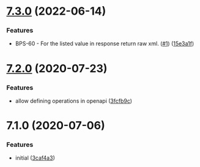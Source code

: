 # [7.3.0](https://github.com/softwaregroup-bg/ut-port-soap/compare/v7.2.0...v7.3.0) (2022-06-14)


### Features

* BPS-60 - For the listed value in response return raw xml. ([#1](https://github.com/softwaregroup-bg/ut-port-soap/issues/1)) ([15e3a1f](https://github.com/softwaregroup-bg/ut-port-soap/commit/15e3a1f7e6444aa4b8246a66308d26a80638042a))



# [7.2.0](https://github.com/softwaregroup-bg/ut-port-soap/compare/v7.1.0...v7.2.0) (2020-07-23)


### Features

* allow defining operations in openapi ([3fcfb9c](https://github.com/softwaregroup-bg/ut-port-soap/commit/3fcfb9c3a16d3aa97761071cd78f814ccdea7302))



# 7.1.0 (2020-07-06)


### Features

* initial ([3caf4a3](https://github.com/softwaregroup-bg/ut-port-soap/commit/3caf4a3df24a56d345bf8c4a0d4e9fd705949e98))



